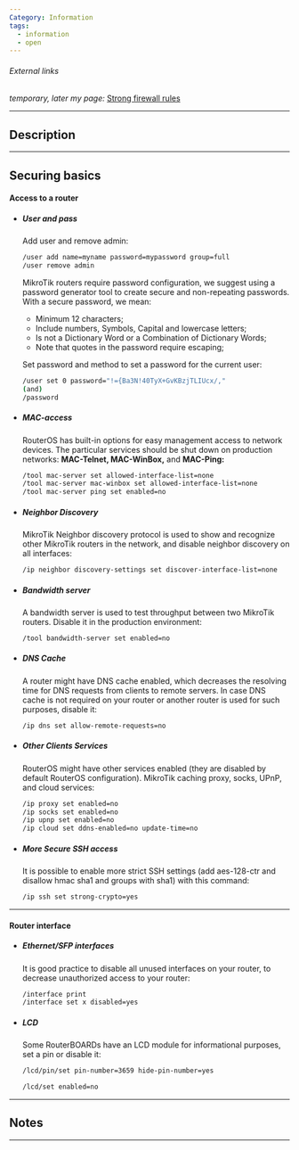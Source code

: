 ```yaml
---
Category: Information
tags:
  - information
  - open
---
```


###### External links
*temporary, later my page:*
[Strong firewall rules](https://help.mikrotik.com/docs/spaces/ROS/pages/48660574/Filter)

---
## Description

---
## Securing basics
#### Access to a router
- ##### User and pass
	Add user and remove admin:
	```bash
	/user add name=myname password=mypassword group=full
	/user remove admin
	```
	
	MikroTik routers require password configuration, we suggest using a password generator tool to create secure and non-repeating passwords. With a secure password, we mean:
	
	- Minimum 12 characters;
	- Include numbers, Symbols, Capital and lowercase letters;
	- Is not a Dictionary Word or a Combination of Dictionary Words;
	- Note that quotes in the password require escaping;
	
	Set password and method to set a password for the current user:
	```bash
	/user set 0 password="!={Ba3N!40TуX+GvKBzjTLIUcx/,"
	(and)
	/password
	```

- ##### MAC-access
	RouterOS has built-in options for easy management access to network devices. The particular services should be shut down on production networks: **MAC-Telnet, MAC-WinBox,** and **MAC-Ping:**
	```bash
	/tool mac-server set allowed-interface-list=none
	/tool mac-server mac-winbox set allowed-interface-list=none
	/tool mac-server ping set enabled=no
	```

- ##### Neighbor Discovery
	MikroTik Neighbor discovery protocol is used to show and recognize other MikroTik routers in the network, and disable neighbor discovery on all interfaces:
	```bash
	/ip neighbor discovery-settings set discover-interface-list=none
	```

- ##### Bandwidth server
	A bandwidth server is used to test throughput between two MikroTik routers. Disable it in the production environment:
	```bash
	/tool bandwidth-server set enabled=no
	```

- ##### DNS Cache
	A router might have DNS cache enabled, which decreases the resolving time for DNS requests from clients to remote servers. In case DNS cache is not required on your router or another router is used for such purposes, disable it:
	```bash
	/ip dns set allow-remote-requests=no
	```

- ##### Other Clients Services
	RouterOS might have other services enabled (they are disabled by default RouterOS configuration). MikroTik caching proxy, socks, UPnP, and cloud services:
	```bash
	/ip proxy set enabled=no
	/ip socks set enabled=no
	/ip upnp set enabled=no
	/ip cloud set ddns-enabled=no update-time=no
	```

- ##### More Secure SSH access
	It is possible to enable more strict SSH settings (add aes-128-ctr and disallow hmac sha1 and groups with sha1) with this command:
	```bash
	/ip ssh set strong-crypto=yes
	```

---
#### Router interface
- ##### Ethernet/SFP interfaces
	It is good practice to disable all unused interfaces on your router, to decrease unauthorized access to your router:
	```bash
	/interface print
	/interface set x disabled=yes
	```

- ##### LCD
	Some RouterBOARDs have an LCD module for informational purposes, set a pin or disable it:
	```bash
	/lcd/pin/set pin-number=3659 hide-pin-number=yes
	
	/lcd/set enabled=no
	```

---
## Notes


---




